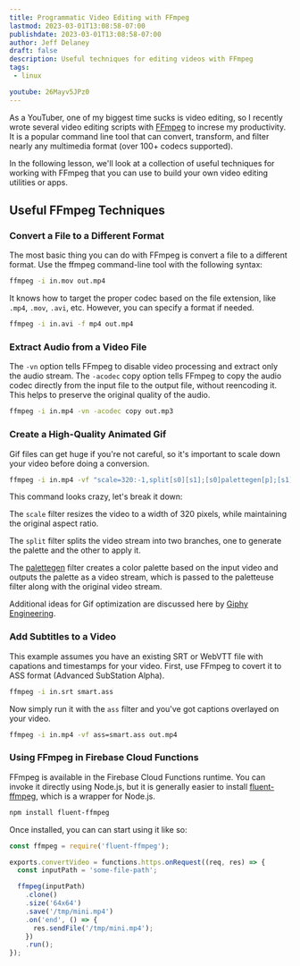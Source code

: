 ```yaml
---
title: Programmatic Video Editing with FFmpeg
lastmod: 2023-03-01T13:08:58-07:00
publishdate: 2023-03-01T13:08:58-07:00
author: Jeff Delaney
draft: false
description: Useful techniques for editing videos with FFmpeg
tags: 
 - linux

youtube: 26Mayv5JPz0
---
```


As a YouTuber, one of my biggest time sucks is video editing, so I recently wrote several video editing scripts with [FFmpeg](https://ffmpeg.org/) to increse my productivity. It is a popular command line tool that can convert, transform,  and filter nearly any multimedia format (over 100+ codecs supported). 

In the following lesson, we'll look at a collection of useful techniques for working with FFmpeg that you can use to build your own video editing utilities or apps. 

## Useful FFmpeg Techniques

### Convert a File to a Different Format

The most basic thing you can do with FFmpeg is convert a file to a different format. Use the ffmpeg command-line tool with the following syntax:

```bash
ffmpeg -i in.mov out.mp4
```

It knows how to target the proper codec based on the file extension, like `.mp4`, `.mov`, `.avi`, etc. However, you can specify a format if needed. 

```bash
ffmpeg -i in.avi -f mp4 out.mp4
```

### Extract Audio from a Video File

The `-vn` option tells FFmpeg to disable video processing and extract only the audio stream. The `-acodec` copy option tells FFmpeg to copy the audio codec directly from the input file to the output file, without reencoding it. This helps to preserve the original quality of the audio.

```bash
ffmpeg -i in.mp4 -vn -acodec copy out.mp3
```


### Create a High-Quality Animated Gif

Gif files can get huge if you're not careful, so it's important to scale down your video before doing a conversion. 

```bash
ffmpeg -i in.mp4 -vf "scale=320:-1,split[s0][s1];[s0]palettegen[p];[s1][p]paletteuse" out.gif
```

This command looks crazy, let's break it down:

The `scale` filter resizes the video to a width of 320 pixels, while maintaining the original aspect ratio. 

The `split` filter splits the video stream into two branches, one to generate the palette and the other to apply it.

The [palettegen](https://ffmpeg.org/ffmpeg-filters.html#palettegen-1) filter creates a color palette based on the input video and outputs the palette as a video stream, which is passed to the paletteuse filter along with the original video stream.  

Additional ideas for Gif optimization are discussed here by [Giphy Engineering](https://engineering.giphy.com/how-to-make-gifs-with-ffmpeg/). 

### Add Subtitles to a Video 

This example assumes you have an existing SRT or WebVTT file with capations and timestamps for your video. First, use FFmpeg to covert it to ASS format (Advanced SubStation Alpha). 

```bash
ffmpeg -i in.srt smart.ass
```

Now simply run it with the `ass` filter and you've got captions overlayed on your video. 

```bash
ffmpeg -i in.mp4 -vf ass=smart.ass out.mp4
```

### Using FFmpeg in Firebase Cloud Functions

FFmpeg is available in the Firebase Cloud Functions runtime. You can invoke it directly using Node.js, but it is generally easier to install [fluent-ffmpeg](https://www.npmjs.com/package/fluent-ffmpeg), which is a wrapper for Node.js.

```bash
npm install fluent-ffmpeg
```

Once installed, you can can start using it like so:

```javascript
const ffmpeg = require('fluent-ffmpeg');

exports.convertVideo = functions.https.onRequest((req, res) => {
  const inputPath = 'some-file-path';

  ffmpeg(inputPath)
    .clone()
    .size('64x64')
    .save('/tmp/mini.mp4')
    .on('end', () => {
      res.sendFile('/tmp/mini.mp4');
    })
    .run();
});
```